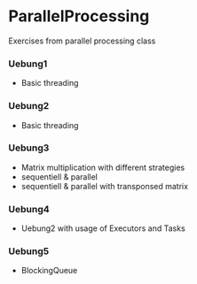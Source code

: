 # ParallelProcessing
Exercises from parallel processing class

### Uebung1
* Basic threading

### Uebung2
* Basic threading

### Uebung3
* Matrix multiplication with different strategies
* sequentiell & parallel
* sequentiell & parallel with transponsed matrix

### Uebung4
* Uebung2 with usage of Executors and Tasks

### Uebung5
* BlockingQueue
